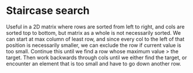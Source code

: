 # Staircase search

Useful in a 2D matrix where rows are sorted from left to right, and cols are sorted top to bottom, but matrix as a whole is not necessarily sorted.  We can start at max column of least row, and since every col to the left of that position is necessarily smaller, we can exclude the row if current value is too small.  Continue this until we find a row whose maximum value > the target.  Then work backwards through cols until we either find the target, or encounter an element that is too small and have to go down another row.